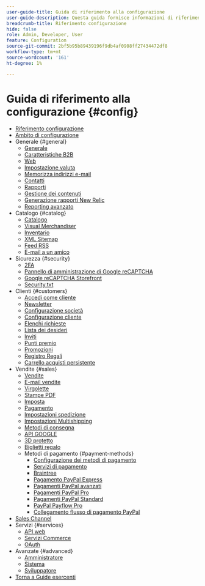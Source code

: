 ```yaml
---
user-guide-title: Guida di riferimento alla configurazione
user-guide-description: Questa guida fornisce informazioni di riferimento per tutte le impostazioni di configurazione dello store a cui si accede dalla barra laterale _Admin_ in **[!UICONTROL Stores]** > _[!UICONTROL Settings]_ > **[!UICONTROL Configuration]**.
breadcrumb-title: Riferimento configurazione
hide: false
role: Admin, Developer, User
feature: Configuration
source-git-commit: 2bf5b95b89439196f9db4af0908ff27434472df8
workflow-type: tm+mt
source-wordcount: '161'
ht-degree: 1%

---
```



# Guida di riferimento alla configurazione {#config}

- [Riferimento configurazione](guide-overview.md)
- [Ambito di configurazione](scope-change.md)
- Generale {#general}
   - [Generale](./general/general.md)
   - [Caratteristiche B2B](./general/b2b-features.md)
   - [Web](./general/web.md)
   - [Impostazione valuta](./general/currency-setup.md)
   - [Memorizza indirizzi e-mail](./general/store-email-addresses.md)
   - [Contatti](./general/contacts.md)
   - [Rapporti](./general/reports.md)
   - [Gestione dei contenuti](./general/content-management.md)
   - [Generazione rapporti New Relic](./general/new-relic-reporting.md)
   - [Reporting avanzato](./general/advanced-reporting.md)
- Catalogo {#catalog}
   - [Catalogo](./catalog/catalog.md)
   - [Visual Merchandiser](./catalog/visual-merchandiser.md)
   - [Inventario](./catalog/inventory.md)
   - [XML Sitemap](./catalog/xml-sitemap.md)
   - [Feed RSS](./catalog/rss-feeds.md)
   - [E-mail a un amico](./catalog/email-to-a-friend.md)
- Sicurezza {#security}
   - [2FA](./security/2fa.md)
   - [Pannello di amministrazione di Google reCAPTCHA](./security/google-recaptcha-admin.md)
   - [Google reCAPTCHA Storefront](./security/google-recaptcha-storefront.md)
   - [Security.txt](./security/security-txt.md)
- Clienti {#customers}
   - [Accedi come cliente](./customers/login-as-customer.md)
   - [Newsletter](./customers/newsletter.md)
   - [Configurazione società](./customers/company-configuration.md)
   - [Configurazione cliente](./customers/customer-configuration.md)
   - [Elenchi richieste](./customers/requisition-lists.md)
   - [Lista dei desideri](./customers/wishlist.md)
   - [Inviti](./customers/invitations.md)
   - [Punti premio](./customers/reward-points.md)
   - [Promozioni](./customers/promotions.md)
   - [Registro Regali](./customers/gift-registry.md)
   - [Carrello acquisti persistente](./customers/persistent-shopping-cart.md)
- Vendite {#sales}
   - [Vendite](./sales/sales.md)
   - [E-mail vendite](./sales/sales-emails.md)
   - [Virgolette](./sales/quotes.md)
   - [Stampe PDF](./sales/pdf-print-outs.md)
   - [Imposta](./sales/tax.md)
   - [Pagamento](./sales/checkout.md)
   - [Impostazioni spedizione](./sales/shipping-settings.md)
   - [Impostazioni Multishipping](./sales/multishipping-settings.md)
   - [Metodi di consegna](./sales/delivery-methods.md)
   - [API GOOGLE](./sales/google-api.md)
   - [3D protetto](./sales/3d-secure.md)
   - [Biglietti regalo](./sales/gift-cards.md)
   - Metodi di pagamento {#payment-methods}
      - [Configurazione dei metodi di pagamento](./sales/payment-methods.md)
      - [Servizi di pagamento](./sales/payment-services.md)
      - [Braintree](./sales/braintree.md)
      - [Pagamento PayPal Express](./sales/paypal-express-checkout.md)
      - [Pagamenti PayPal avanzati](./sales/paypal-payments-advanced.md)
      - [Pagamenti PayPal Pro](./sales/paypal-payments-pro.md)
      - [Pagamenti PayPal Standard](./sales/paypal-payments-standard.md)
      - [PayPal Payflow Pro](./sales/paypal-payflow-pro.md)
      - [Collegamento flusso di pagamento PayPal](./sales/paypal-payflow-link.md)
- [Sales Channel](./sales-channels.md)
- Servizi {#services}
   - [API web](./services/magento-web-api.md)
   - [Servizi Commerce](./services/saas.md)
   - [OAuth](./services/oauth.md)
- Avanzate {#advanced}
   - [Amministratore](./advanced/admin.md)
   - [Sistema](./advanced/system.md)
   - [Sviluppatore](./advanced/developer.md)
- [Torna a Guide esercenti](https://experienceleague.adobe.com/en/docs/commerce-admin/user-guides/home)

